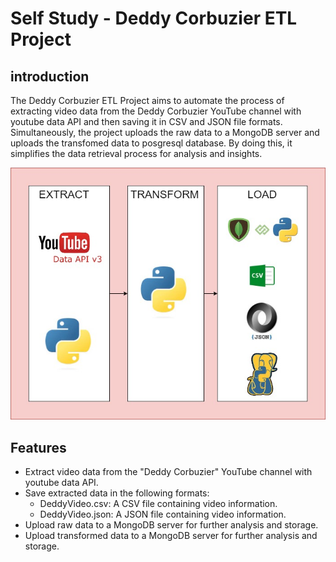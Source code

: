 # Self Study - Deddy Corbuzier ETL Project

## introduction
The Deddy Corbuzier ETL Project aims to automate the process of extracting video data from the Deddy Corbuzier YouTube channel with youtube data API and then saving it in CSV and JSON file formats. Simultaneously, the project uploads the raw data to a MongoDB server and uploads the transfomed data to posgresql database. By doing this, it simplifies the data retrieval process for analysis and insights.

![Diagram](./diagram.jpg)

## Features
- Extract video data from the "Deddy Corbuzier" YouTube channel with youtube data API.
- Save extracted data in the following formats:
    - DeddyVideo.csv: A CSV file containing video information.
    - DeddyVideo.json: A JSON file containing video information.
- Upload raw data to a MongoDB server for further analysis and storage.
- Upload transformed data to a MongoDB server for further analysis and storage.
